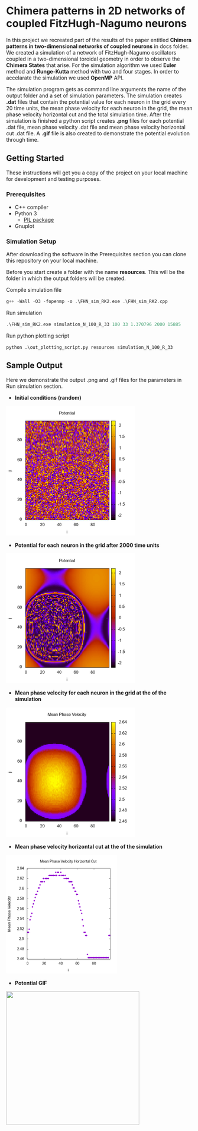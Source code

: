 # Chimera patterns in 2D networks of coupled FitzHugh-Nagumo neurons

In this project we recreated part of the results of the paper entitled __Chimera patterns in two-dimensional networks of coupled neurons__ in docs folder. We created a simulation of a network of FitzHugh-Nagumo oscillators coupled in a two-dimensional toroidal geometry in order to observe the __Chimera States__ that arise. For the simulation algorithm we used __Euler__ method and __Runge-Kutta__ method with two and four stages. In order to accelarate the simulation we used __OpenMP__ API.

The simulation program gets as command line arguments the name of the output folder and a set of simulation parameters. The simulation creates __.dat__ files that contain the potential value for each neuron in the grid every 20 time units, the mean phase velocity for each neuron in the grid, the mean phase velocity horizontal cut and the total simulation time. After the simulation is finished a python script creates __.png__ files for each potential .dat file, mean phase velocity .dat file and mean phase velocity horizontal cut .dat file. A __.gif__ file is also created to demonstrate the potential evolution through time. 

## Getting Started

These instructions will get you a copy of the project on your local machine for development and testing purposes.

### Prerequisites

* C++ compiler
* Python 3
    - [PIL package](https://pypi.org/project/Pillow/)
* Gnuplot

### Simulation Setup

After downloading the software in the Prerequisites section you can clone this repository on your local machine.

Before you start create a folder with the name __resources__. This will be the folder in which the output folders will be created.

Compile simulation file

```cpp
g++ -Wall -O3 -fopenmp -o .\FHN_sim_RK2.exe .\FHN_sim_RK2.cpp
```

Run simulation

```cpp
.\FHN_sim_RK2.exe simulation_N_100_R_33 100 33 1.370796 2000 15885 
```

Run python plotting script

```
python .\out_plotting_script.py resources simulation_N_100_R_33
```

## Sample Output

Here we demonstrate the output .png and .gif files for the parameters in Run simulation section.

* __Initial conditions (random)__
<img src="images/POT_IT_000000.png" width="350" height="350">

* __Potential for each neuron in the grid after 2000 time units__
<img src="images/POT_IT_200000.png" width="350" height="350">

* __Mean phase velocity for each neuron in the grid at the of the simulation__
<img src="images/MPV.png" width="350" height="350">

* __Mean phase velocity horizontal cut at the of the simulation__
<img src="images/MPV_HORCUT.png" width="300" height="320">

* __Potential GIF__
<img src="images/POT_GIF.gif" width="360" height="360">

